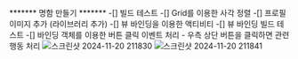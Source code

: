 ******* 명함 만들기 *******
-[] 빌드 테스트
-[] Grid를 이용한 사각 정렬
-[] 프로필 이미지 추가 (라이브러리 추가)
-[] 뷰 바인딩을 이용한 액티비티
-[] 뷰 바인딩 빌드 테스트
-[] 바인딩 객체를 이용한 버튼 클릭 이벤트 처리
	- 우측 상단 버튼을 클릭하면 관련 행동 처리
![스크린샷 2024-11-20 211830](https://github.com/user-attachments/assets/5b7bff48-5665-49ee-8d3c-f28beef21578)
![스크린샷 2024-11-20 211841](https://github.com/user-attachments/assets/5c78fb5f-f0c3-4b1a-bc8b-a51365bf3629)
